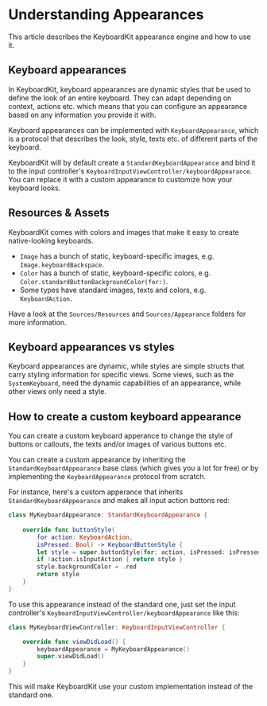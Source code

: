 # Understanding Appearances

This article describes the KeyboardKit appearance engine and how to use it. 


## Keyboard appearances

In KeyboardKit, keyboard appearances are dynamic styles that be used to define the look of an entire keyboard. They can adapt depending on context, actions etc. which means that you can configure an appearance based on any information you provide it with.

Keyboard appearances can be implemented with ``KeyboardAppearance``, which is a protocol that describes the look, style, texts etc. of different parts of the keyboard. 

KeyboardKit will by default create a ``StandardKeyboardAppearance`` and bind it to the input controller's ``KeyboardInputViewController/keyboardAppearance``. You can replace it with a custom appearance to customize how your keyboard looks.



## Resources & Assets

KeyboardKit comes with colors and images that make it easy to create native-looking keyboards.

* `Image` has a bunch of static, keyboard-specific images, e.g. `Image.keyboardBackspace`.
* `Color` has a bunch of static, keyboard-specific colors, e.g. `Color.standardButtonBackgroundColor(for:)`.
* Some types have standard images, texts and colors, e.g. ``KeyboardAction``. 

Have a look at the `Sources/Resources` and `Sources/Appearance` folders for more information.



## Keyboard appearances vs styles

Keyboard appearances are dynamic, while styles are simple structs that carry styling information for specific views. Some views, such as the ``SystemKeyboard``, need the dynamic capabilities of an appearance, while other views only need a style.    



## How to create a custom keyboard appearance

You can create a custom keyboard apperance to change the style of buttons or callouts, the texts and/or images of various buttons etc.

You can create a custom appearance by inheriting the ``StandardKeyboardAppearance`` base class (which gives you a lot for free) or by implementing the ``KeyboardAppearance`` protocol from scratch.

For instance, here's a custom apperance that inherits ``StandardKeyboardAppearance`` and makes all input action buttons red:

```swift
class MyKeyboardAppearance: StandardKeyboardAppearance {
    
    override func buttonStyle(
        for action: KeyboardAction,
        isPressed: Bool) -> KeyboardButtonStyle {
        let style = super.buttonStyle(for: action, isPressed: isPressed)
        if !action.isInputAction { return style }
        style.backgroundColor = .red
        return style
    }
}
```

To use this appearance instead of the standard one, just set the input controller's ``KeyboardInputViewController/keyboardAppearance`` like this:

```swift
class MyKeyboardViewController: KeyboardInputViewController {

    override func viewDidLoad() {
        keyboardAppearance = MyKeyboardAppearance()
        super.viewDidLoad()
    }
}
```

This will make KeyboardKit use your custom implementation instead of the standard one.
